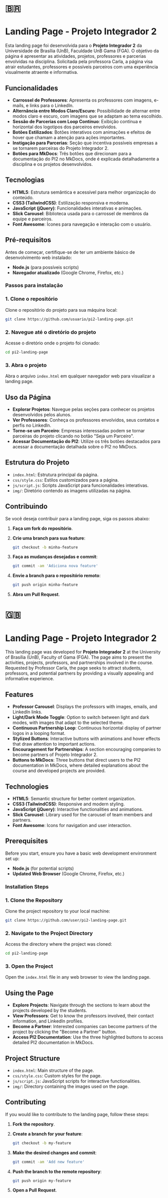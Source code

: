 # 🇧🇷

# Landing Page - Projeto Integrador 2

Esta landing page foi desenvolvida para o **Projeto Integrador 2** da Universidade de Brasília (UnB), Faculdade UnB Gama (FGA). O objetivo da página é apresentar as atividades, projetos, professores e parcerias envolvidas na disciplina. Solicitada pela professora Carla, a página visa atrair estudantes, professores e possíveis parceiros com uma experiência visualmente atraente e informativa.

## Funcionalidades

- **Carrossel de Professores**: Apresenta os professores com imagens, e-mails, e links para o LinkedIn.
- **Alternância entre Modos Claro/Escuro**: Possibilidade de alternar entre modos claro e escuro, com imagens que se adaptam ao tema escolhido.
- **Sessão de Parcerias com Loop Contínuo**: Exibição contínua e horizontal dos logotipos dos parceiros envolvidos.
- **Botões Estilizados**: Botões interativos com animações e efeitos de hover que chamam a atenção para ações importantes.
- **Instigação para Parcerias**: Seção que incentiva possíveis empresas a se tornarem parceiras do Projeto Integrador 2.
- **Botões para MkDocs**: Três botões que direcionam para a documentação do PI2 no MkDocs, onde é explicada detalhadamente a disciplina e os projetos desenvolvidos.

## Tecnologias

- **HTML5**: Estrutura semântica e acessível para melhor organização do conteúdo.
- **CSS3 (TailwindCSS)**: Estilização responsiva e moderna.
- **JavaScript (jQuery)**: Funcionalidades interativas e animações.
- **Slick Carousel**: Biblioteca usada para o carrossel de membros da equipe e parceiros.
- **Font Awesome**: Ícones para navegação e interação com o usuário.

## Pré-requisitos

Antes de começar, certifique-se de ter um ambiente básico de desenvolvimento web instalado:

- **Node.js** (para possíveis scripts)
- **Navegador atualizado** (Google Chrome, Firefox, etc.)

### Passos para instalação

### 1. Clone o repositório

Clone o repositório do projeto para sua máquina local:

```bash
git clone https://github.com/usuario/pi2-landing-page.git
```

### 2. Navegue até o diretório do projeto

Acesse o diretório onde o projeto foi clonado:

```bash
cd pi2-landing-page
```

### 3. Abra o projeto

Abra o arquivo `index.html` em qualquer navegador web para visualizar a landing page.

## Uso da Página

- **Explorar Projetos**: Navegue pelas seções para conhecer os projetos desenvolvidos pelos alunos.
- **Ver Professores**: Conheça os professores envolvidos, seus contatos e perfis no LinkedIn.
- **Torne-se um Parceiro**: Empresas interessadas podem se tornar parceiras do projeto clicando no botão "Seja um Parceiro".
- **Acessar Documentação do PI2**: Utilize os três botões destacados para acessar a documentação detalhada sobre o PI2 no MkDocs.

## Estrutura do Projeto

- `index.html`: Estrutura principal da página.
- `css/style.css`: Estilos customizados para a página.
- `js/script.js`: Scripts JavaScript para funcionalidades interativas.
- `img/`: Diretório contendo as imagens utilizadas na página.

## Contribuindo

Se você deseja contribuir para a landing page, siga os passos abaixo:

1. **Faça um fork do repositório**.
2. **Crie uma branch para sua feature**:

   ```bash
   git checkout -b minha-feature
   ```

3. **Faça as mudanças desejadas e commit**:

   ```bash
   git commit -am 'Adiciona nova feature'
   ```

4. **Envie a branch para o repositório remoto**:

   ```bash
   git push origin minha-feature
   ```

5. **Abra um Pull Request**.

# 🇬🇧

# Landing Page - Projeto Integrador 2

This landing page was developed for **Projeto Integrador 2** at the University of Brasília (UnB), Faculty of Gama (FGA). The page aims to present the activities, projects, professors, and partnerships involved in the course. Requested by Professor Carla, the page seeks to attract students, professors, and potential partners by providing a visually appealing and informative experience.

## Features

- **Professor Carousel**: Displays the professors with images, emails, and LinkedIn links.
- **Light/Dark Mode Toggle**: Option to switch between light and dark modes, with images that adapt to the selected theme.
- **Continuous Partnership Loop**: Continuous horizontal display of partner logos in a looping format.
- **Stylized Buttons**: Interactive buttons with animations and hover effects that draw attention to important actions.
- **Encouragement for Partnerships**: A section encouraging companies to become partners of Projeto Integrador 2.
- **Buttons to MkDocs**: Three buttons that direct users to the PI2 documentation in MkDocs, where detailed explanations about the course and developed projects are provided.

## Technologies

- **HTML5**: Semantic structure for better content organization.
- **CSS3 (TailwindCSS)**: Responsive and modern styling.
- **JavaScript (jQuery)**: Interactive functionalities and animations.
- **Slick Carousel**: Library used for the carousel of team members and partners.
- **Font Awesome**: Icons for navigation and user interaction.

## Prerequisites

Before you start, ensure you have a basic web development environment set up:

- **Node.js** (for potential scripts)
- **Updated Web Browser** (Google Chrome, Firefox, etc.)

### Installation Steps

### 1. Clone the Repository

Clone the project repository to your local machine:

```bash
git clone https://github.com/user/pi2-landing-page.git
```

### 2. Navigate to the Project Directory

Access the directory where the project was cloned:

```bash
cd pi2-landing-page
```

### 3. Open the Project

Open the `index.html` file in any web browser to view the landing page.

## Using the Page

- **Explore Projects**: Navigate through the sections to learn about the projects developed by the students.
- **View Professors**: Get to know the professors involved, their contact information, and LinkedIn profiles.
- **Become a Partner**: Interested companies can become partners of the project by clicking the "Become a Partner" button.
- **Access PI2 Documentation**: Use the three highlighted buttons to access detailed PI2 documentation in MkDocs.

## Project Structure

- `index.html`: Main structure of the page.
- `css/style.css`: Custom styles for the page.
- `js/script.js`: JavaScript scripts for interactive functionalities.
- `img/`: Directory containing the images used on the page.

## Contributing

If you would like to contribute to the landing page, follow these steps:

1. **Fork the repository**.
2. **Create a branch for your feature**:

   ```bash
   git checkout -b my-feature
   ```

3. **Make the desired changes and commit**:

   ```bash
   git commit -am 'Add new feature'
   ```

4. **Push the branch to the remote repository**:

   ```bash
   git push origin my-feature
   ```

5. **Open a Pull Request**.
